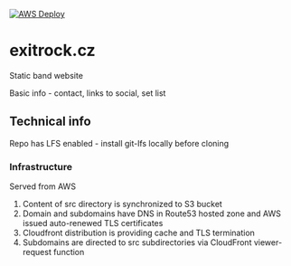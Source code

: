 [![AWS Deploy](https://github.com/czech-it-net/exitrock.cz/actions/workflows/aws-deploy.yml/badge.svg?branch=main)](https://github.com/czech-it-net/exitrock.cz/actions/workflows/aws-deploy.yml)

# exitrock.cz
Static band website

Basic info - contact, links to social, set list

## Technical info
Repo has LFS enabled - install git-lfs locally before cloning

### Infrastructure
Served from AWS

1. Content of src directory is synchronized to S3 bucket
2. Domain and subdomains have DNS in Route53 hosted zone and AWS issued auto-renewed TLS certificates
3. Cloudfront distribution is providing cache and TLS termination
4. Subdomains are directed to src subdirectories via CloudFront viewer-request function
